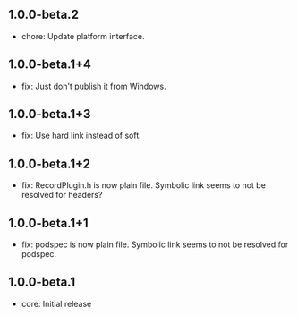 ## 1.0.0-beta.2
* chore: Update platform interface.

## 1.0.0-beta.1+4
* fix: Just don't publish it from Windows.

## 1.0.0-beta.1+3
* fix: Use hard link instead of soft.

## 1.0.0-beta.1+2
* fix: RecordPlugin.h is now plain file. Symbolic link seems to not be resolved for headers?

## 1.0.0-beta.1+1
* fix: podspec is now plain file. Symbolic link seems to not be resolved for podspec.

## 1.0.0-beta.1
* core: Initial release